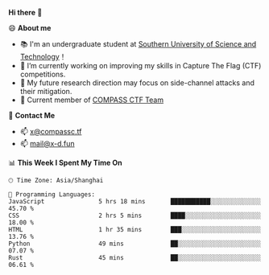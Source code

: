 **Hi there** 👋


😄 **About me**

- 📚 I'm an undergraduate student at [Southern University of Science and Technology](https://www.sustech.edu.cn)！
- 🌱 I’m currently working on improving my skills in Capture The Flag (CTF) competitions.
- 🔭 My future research direction may focus on side-channel attacks and their mitigation.
- 🚩 Current member of [COMPASS CTF Team](https://blog.compassc.tf/) 

👋 **Contact Me**

- 📫 [x@compassc.tf](mailto:x@compassc.tf)
- 📫 [mail@x-d.fun](mailto:mail@x-d.fun)


<!--START_SECTION:waka-->
📊 **This Week I Spent My Time On** 

```text
🕑︎ Time Zone: Asia/Shanghai

💬 Programming Languages: 
JavaScript               5 hrs 18 mins       ███████████░░░░░░░░░░░░░░   45.70 % 
CSS                      2 hrs 5 mins        ████░░░░░░░░░░░░░░░░░░░░░   18.00 % 
HTML                     1 hr 35 mins        ███░░░░░░░░░░░░░░░░░░░░░░   13.76 % 
Python                   49 mins             ██░░░░░░░░░░░░░░░░░░░░░░░   07.07 % 
Rust                     45 mins             ██░░░░░░░░░░░░░░░░░░░░░░░   06.61 % 
```


<!--END_SECTION:waka-->
